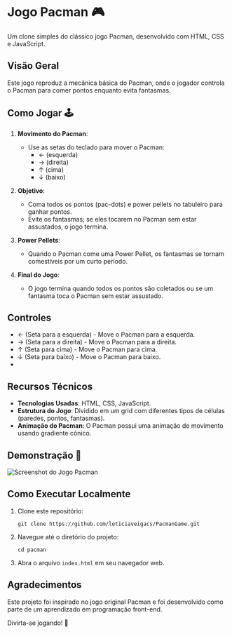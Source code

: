 # Jogo Pacman 🎮

Um clone simples do clássico jogo Pacman, desenvolvido com HTML, CSS e JavaScript.

## Visão Geral

Este jogo reproduz a mecânica básica do Pacman, onde o jogador controla o Pacman para comer pontos enquanto evita fantasmas.

## Como Jogar 🕹️

1. **Movimento do Pacman**:
   - Use as setas do teclado para mover o Pacman:
     - ← (esquerda)
     - → (direita)
     - ↑ (cima)
     - ↓ (baixo)

2. **Objetivo**:
   - Coma todos os pontos (pac-dots) e power pellets no tabuleiro para ganhar pontos.
   - Evite os fantasmas; se eles tocarem no Pacman sem estar assustados, o jogo termina.

3. **Power Pellets**:
   - Quando o Pacman come uma Power Pellet, os fantasmas se tornam comestíveis por um curto período.

4. **Final do Jogo**:
   - O jogo termina quando todos os pontos são coletados ou se um fantasma toca o Pacman sem estar assustado.

## Controles

- ← (Seta para a esquerda) - Move o Pacman para a esquerda.
- → (Seta para a direita) - Move o Pacman para a direita.
- ↑ (Seta para cima) - Move o Pacman para cima.
- ↓ (Seta para baixo) - Move o Pacman para baixo.
- 
## Recursos Técnicos

- **Tecnologias Usadas**: HTML, CSS, JavaScript.
- **Estrutura do Jogo**: Dividido em um grid com diferentes tipos de células (paredes, pontos, fantasmas).
- **Animação do Pacman**: O Pacman possui uma animação de movimento usando gradiente cônico.

## Demonstração 🚀

![Screenshot do Jogo Pacman](screenshot.png)

## Como Executar Localmente 

1. Clone este repositório:
   ```
   git clone https://github.com/leticiaveigacs/PacmanGame.git
   ```
2. Navegue até o diretório do projeto:
   ```
   cd pacman
   ```
3. Abra o arquivo `index.html` em seu navegador web.

## Agradecimentos

Este projeto foi inspirado no jogo original Pacman e foi desenvolvido como parte de um aprendizado em programação front-end.

Divirta-se jogando! 🚀

